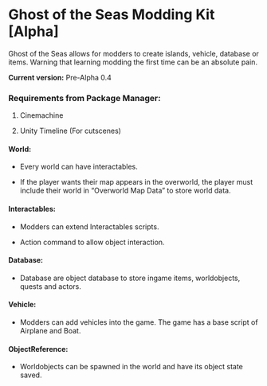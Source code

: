 # Ghost of the Seas Modding Kit [Alpha]

Ghost of the Seas allows for modders to create islands, vehicle, database or items. Warning that learning modding the first time can be an absolute pain.

**Current version:** Pre-Alpha 0.4

### Requirements from Package Manager:

1. Cinemachine

2. Unity Timeline (For cutscenes)




#### World:

-	Every world can have interactables.

-	If the player wants their map appears in the overworld, the player must include their world in “Overworld Map Data” to store world data.

#### Interactables:

-	Modders can extend Interactables scripts.

-	Action command to allow object interaction.

#### Database:

-	Database are object database to store ingame items, worldobjects, quests and actors.

#### Vehicle:

-	Modders can add vehicles into the game. The game has a base script of Airplane and Boat.

#### ObjectReference:

-	Worldobjects can be spawned in the world and have its object state saved.
